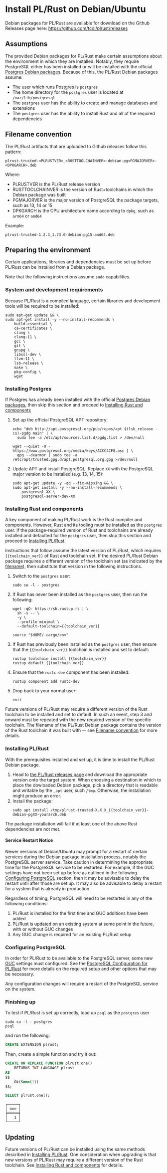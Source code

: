 # Install PL/Rust on Debian/Ubuntu

Debian packages for PL/Rust are available for download on the Github Releases page here: <https://github.com/tcdi/plrust/releases>

## Assumptions

The provided Debian packages for PL/Rust make certain assumptions about the environment in which they are installed. Notably, they require PostgreSQL either has been installed or will be installed with the official [Postgres Debian packages](https://www.postgresql.org/download/linux/debian/). Because of this, the PL/Rust Debian packages assume:

* The user which runs Postgres is `postgres`
* The home directory for the `postgres` user is located at `/var/lib/postgresql`
* The `postgres` user has the ability to create and manage databases and extensions
* The `postgres` user has the ability to install Rust and all of the required dependencies

## Filename convention

The PL/Rust artifacts that are uploaded to Github releases follow this pattern:

```
plrust-trusted-<PLRUSTVER>_<RUSTTOOLCHAINVER>-debian-pg<PGMAJORVER>-<DPKGARCH>.deb
```

Where:
* PLRUSTVER is the PL/Rust release version
* RUSTTOOLCHAINVER is the version of Rust+toolchains in which the Debian package was built
* PGMAJORVER is the major version of PostgreSQL the package targets, such as 13, 14 or 15
* DPKGARCH is the CPU architecture name according to `dpkg`, such as `arm64` or `amd64`

Example:

```
plrust-trusted-1.2.3_1.73.0-debian-pg15-amd64.deb
```

## Preparing the environment

Certain applications, libraries and dependencies must be set up before PL/Rust can be installed from a Debian package.

Note that the following instructions assume `sudo` capabilities.


### System and development requirements

Because PL/Rust is a compiled language, certain libraries and development tools will be required to be installed:

```
sudo apt-get update && \
sudo apt-get install -y --no-install-recommends \
    build-essential \
    ca-certificates \
    clang \
    clang-11 \
    gcc \
    git \
    gnupg \
    libssl-dev \
    llvm-11 \
    lsb-release \
    make \
    pkg-config \
    wget
```

### Installing Postgres

If Postgres has already been installed with the official [Postgres Debian packages](https://www.postgresql.org/download/linux/debian/), then skip this section and proceed to [Installing Rust and components](#installing-rust-and-components)

1. Set up the official PostgreSQL APT repository:
    ```
    echo "deb http://apt.postgresql.org/pub/repos/apt $(lsb_release -cs)-pgdg main" | \
      sudo tee -a /etc/apt/sources.list.d/pgdg.list > /dev/null
    ```
    ```
    wget --quiet -O - https://www.postgresql.org/media/keys/ACCC4CF8.asc | \
      gpg --dearmor | sudo tee -a /etc/apt/trusted.gpg.d/apt.postgresql.org.gpg >/dev/null
    ```
1. Update APT and install PostgreSQL. Replace `XX` with the PostgreSQL major version to be installed (e.g. 13, 14, 15):
    ```
    sudo apt-get update -y -qq --fix-missing && \
    sudo apt-get install -y --no-install-recommends \
        postgresql-XX \
        postgresql-server-dev-XX
    ```

### Installing Rust and components

A key component of making PL/Rust work is the Rust compiler and components. However, Rust and its tooling must be installed as the `postgres` user. If the package-required version of Rust and toolchains are already installed and defaulted for the `postgres` user, then skip this section and proceed to [Installing PL/Rust](#installing-plrust).

Instructions that follow assume the latest version of PL/Rust, which requires `{{toolchain_ver}}` of Rust and toolchain set. If the desired PL/Rust Debian package requires a different version of the toolchain set (as indicated by the [filename](#filename-convention)), then substitute that version in the following instructions.

1. Switch to the `postgres` user:
    ```
    sudo su -l - postgres
    ```
1. If Rust has never been installed as the `postgres` user, then run the following:
    ```
    wget -qO- https://sh.rustup.rs | \
      sh -s -- \
      -y \
      --profile minimal \
      --default-toolchain={{toolchain_ver}}

    source "$HOME/.cargo/env"
    ```
1. If Rust has previously been installed as the `postgres` user, then ensure that the `{{toolchain_ver}}` toolchain is installed and set to default:
    ```
    rustup toolchain install {{toolchain_ver}}
    rustup default {{toolchain_ver}}
    ```
1. Ensure that the `rustc-dev` component has been installed:
    ```
    rustup component add rustc-dev
    ```
1. Drop back to your normal user:
    ```
    exit
    ```

Future versions of PL/Rust may require a different version of the Rust toolchain to be installed and set to default. In such an event, step 3 and onward must be repeated with the new required version of the specific toolchain. The filename of the PL/Rust Debian package contains the version of the Rust toolchain it was built with -- see [Filename convention](#filename-convention) for more details.

### Installing PL/Rust

With the prerequisites installed and set up, it is time to install the PL/Rust Debian package.

1. Head to [the PL/Rust releases page](https://github.com/tcdi/plrust/releases) and download the appropriate version onto the target system. When choosing a destination in which to place the dowloaded Debian package, pick a directory that is readable and writable by the `_apt` user, such `/tmp`. Otherwise, the installation might produce an error.
1. Install the package:
    ```
    sudo apt install /tmp/plrust-trusted-X.X.X_{{toolchain_ver}}-debian-pgXX-yourarch.deb
    ```

The package installation will fail if at least one of the above Rust dependencies are not met.

#### Service Restart Notice

Newer versions of Debian/Ubuntu may prompt for a restart of certain services during the Debian package installation process, notably the PostgreSQL server service. Take caution in determining the appropriate time for the PostgreSQL service to be restarted. For example, if the GUC settings have not been set up before as outlined in the following [Configuring PostgreSQL](#configuring-postgresql) section, then it may be advisable to delay the restart until after those are set up. It may also be advisable to delay a restart for a system that is already in production.

Regardless of timing, PostgreSQL will need to be restarted in any of the following conditions:
1. PL/Rust is installed for the first time and GUC additions have been added
1. PL/Rust is updated on an existing system at some point in the future, with or without GUC changes
1. Any GUC change is required for an existing PL/Rust setup

### Configuring PostgreSQL

In order for PL/Rust to be available to the PostgreSQL server, some new [GUC](https://www.postgresql.org/docs/current/config-setting.html) settings must configured. See the [PostgreSQL Configuration for PL/Rust](config-pg.md) for more details on the required setup and other options that may be necessary.

Any configuration changes will require a restart of the PostgreSQL service on the system.

### Finishing up

To test if PL/Rust is set up correctly, load up `psql` as the `postgres` user

```
sudo su -l - postgres
psql
```

 and run the following:

```SQL
CREATE EXTENSION plrust;
```

Then, create a simple function and try it out:

```SQL
CREATE OR REPLACE FUNCTION plrust.one()
    RETURNS INT LANGUAGE plrust
AS
$$
    Ok(Some(1))
$$;
```

```SQL
SELECT plrust.one();
```

```
┌─────┐
│ one │
╞═════╡
│   1 │
└─────┘
```

## Updating

Future versions of PL/Rust can be installed using the same methods described in [Installing PL/Rust](#installing-plrust). One consideration when upgrading is that new versions of PL/Rust may require a different version of the Rust toolchain. See [Installing Rust and components](#installing-rust-and-components) for details.